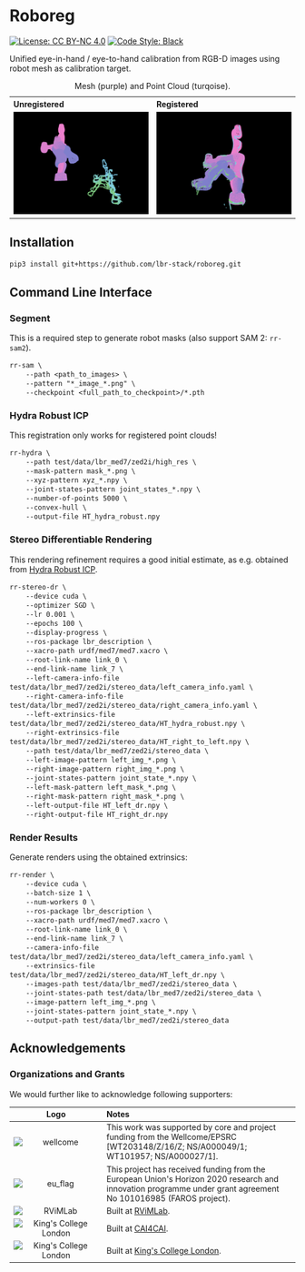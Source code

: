 # Roboreg
[![License: CC BY-NC 4.0](https://licensebuttons.net/l/by-nc/4.0/80x15.png)](https://github.com/lbr-stack/roboreg?tab=License-1-ov-file#readme)
[![Code Style: Black](https://img.shields.io/badge/code%20style-black-000000.svg)](https://github.com/psf/black)

Unified eye-in-hand / eye-to-hand calibration from RGB-D images using robot mesh as calibration target.

<body>
    <table>
    <caption>Mesh (purple) and Point Cloud (turqoise).</caption>
        <tr>
            <th align="left" width="50%">Unregistered</th>
            <th align="left" width="50%">Registered</th>
        </tr>
        <tr>
            <td align="center"><img src="doc/img//hydra_robust_icp_unregistered.png" alt="Unregistered Mesh and Point Cloud"></td>
            <td align="center"><img src="doc/img//hydra_robust_icp_registered.png" alt="Registered Mesh and Point Cloud"></td>
        </tr>
    </table>
</body>

## Installation
```shell
pip3 install git+https://github.com/lbr-stack/roboreg.git
```

## Command Line Interface
### Segment
This is a required step to generate robot masks (also support SAM 2: `rr-sam2`).

```shell
rr-sam \
    --path <path_to_images> \
    --pattern "*_image_*.png" \
    --checkpoint <full_path_to_checkpoint>/*.pth
```

### Hydra Robust ICP
This registration only works for registered point clouds!

```shell
rr-hydra \
    --path test/data/lbr_med7/zed2i/high_res \
    --mask-pattern mask_*.png \
    --xyz-pattern xyz_*.npy \
    --joint-states-pattern joint_states_*.npy \
    --number-of-points 5000 \
    --convex-hull \
    --output-file HT_hydra_robust.npy
```

### Stereo Differentiable Rendering
This rendering refinement requires a good initial estimate, as e.g. obtained from [Hydra Robust ICP](#hydra-robust-icp).

```shell
rr-stereo-dr \
    --device cuda \
    --optimizer SGD \
    --lr 0.001 \
    --epochs 100 \
    --display-progress \
    --ros-package lbr_description \
    --xacro-path urdf/med7/med7.xacro \
    --root-link-name link_0 \
    --end-link-name link_7 \
    --left-camera-info-file test/data/lbr_med7/zed2i/stereo_data/left_camera_info.yaml \
    --right-camera-info-file test/data/lbr_med7/zed2i/stereo_data/right_camera_info.yaml \
    --left-extrinsics-file test/data/lbr_med7/zed2i/stereo_data/HT_hydra_robust.npy \
    --right-extrinsics-file test/data/lbr_med7/zed2i/stereo_data/HT_right_to_left.npy \
    --path test/data/lbr_med7/zed2i/stereo_data \
    --left-image-pattern left_img_*.png \
    --right-image-pattern right_img_*.png \
    --joint-states-pattern joint_state_*.npy \
    --left-mask-pattern left_mask_*.png \
    --right-mask-pattern right_mask_*.png \
    --left-output-file HT_left_dr.npy \
    --right-output-file HT_right_dr.npy
```

### Render Results
Generate renders using the obtained extrinsics:

```shell
rr-render \
    --device cuda \
    --batch-size 1 \
    --num-workers 0 \
    --ros-package lbr_description \
    --xacro-path urdf/med7/med7.xacro \
    --root-link-name link_0 \
    --end-link-name link_7 \
    --camera-info-file test/data/lbr_med7/zed2i/stereo_data/left_camera_info.yaml \
    --extrinsics-file test/data/lbr_med7/zed2i/stereo_data/HT_left_dr.npy \
    --images-path test/data/lbr_med7/zed2i/stereo_data \
    --joint-states-path test/data/lbr_med7/zed2i/stereo_data \
    --image-pattern left_img_*.png \
    --joint-states-pattern joint_state_*.npy \
    --output-path test/data/lbr_med7/zed2i/stereo_data
```

## Acknowledgements
### Organizations and Grants
We would further like to acknowledge following supporters:

| Logo | Notes |
|:--:|:---|
| <img src="https://medicalengineering.org.uk/wp-content/themes/aalto-child/_assets/images/medicalengineering-logo.svg" alt="wellcome" width="150" align="left">  | This work was supported by core and project funding from the Wellcome/EPSRC [WT203148/Z/16/Z; NS/A000049/1; WT101957; NS/A000027/1]. |
| <img src="https://upload.wikimedia.org/wikipedia/commons/thumb/b/b7/Flag_of_Europe.svg/1920px-Flag_of_Europe.svg.png" alt="eu_flag" width="150" align="left"> | This project has received funding from the European Union's Horizon 2020 research and innovation programme under grant agreement No 101016985 (FAROS project). |
| <img src="https://rvim.online/author/avatar_hu8970a6942005977dc117387facf47a75_62303_270x270_fill_lanczos_center_2.png" alt="RViMLab" width="150" align="left"> | Built at [RViMLab](https://rvim.online/). |
| <img src="https://avatars.githubusercontent.com/u/75276868?s=200&v=4" alt="King's College London" width="150" align="left"> | Built at [CAI4CAI](https://cai4cai.ml/). |
| <img src="https://upload.wikimedia.org/wikipedia/commons/1/14/King%27s_College_London_logo.svg" alt="King's College London" width="150" align="left"> | Built at [King's College London](https://www.kcl.ac.uk/). |
